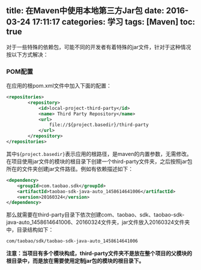 title: 在Maven中使用本地第三方Jar包
date: 2016-03-24 17:11:17
categories: 学习
tags: [Maven]
toc: true
---

对于一些特殊的依赖包，可能不同的开发者有着特殊的jar文件，针对于这种情况按以下方式解决：

### POM配置

在应用的根pom.xml文件中加入下面的配置：

```xml
<repositories>
        <repository>
            <id>local-project-third-party</id>
            <name> Third Party Repository</name>
            <url>
                file://${project.basedir}/third-party
            </url>
        </repository>
</repositories>
```

其中`${project.basedir}`表示应用的根路径，是maven的内置参数，无需修改。在项目使用jar文件的模块的根目录下创建一个third-party文件夹，之后按照jar包所在的文件夹创建jar文件路径。例如有依赖描述如下：

```xml
<dependency>
    <groupId>com.taobao.sdk</groupId>
    <artifactId>taobao-sdk-java-auto_1458614641006</artifactId>
    <version>20160324</version>
</dependency>
```
那么就需要在third-party目录下依次创建com、taobao、sdk、taobao-sdk-java-auto_1458614641006、20160324文件夹，jar文件放入20160324文件夹中，目录结构如下：

```bash
com/taobao/sdk/taobao-sdk-java-auto_1458614641006
```

__注意：当项目有多个模块构成，third-party文件夹不是放在整个项目的父模块的根目录中，而是放在需要使用定制jar包的模块的根目录下。__
